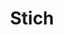 ---
title: Stich
date: 
draft: false

# descripcion
description : Rectángulos con turquesa

materials: Plata 925

color: Plateado

dimensions: 0,8cm

code: 01-04-0099

type: "Aros"

categories: []

price: $1.820,00

# Images
# first image will be shown in the product page
images:
  # - image: "images/path_to_image"
  # La ubicacion de las imagenes es imagenes/Aros/Aros.Piedras/01-04-0099-stich
  - image: "./images/aros/piedras/01-04-0099-rectangulos-con-turquesa_a.jpeg"
  - image: "./images/aros/piedras/01-04-0099-rectangulos-con-turquesa_b.jpeg"
---
